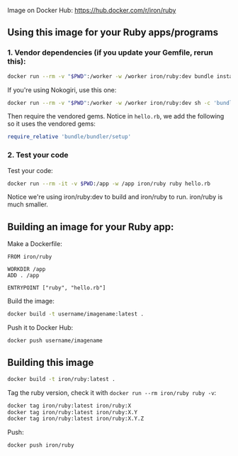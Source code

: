
Image on Docker Hub: https://hub.docker.com/r/iron/ruby

## Using this image for your Ruby apps/programs

### 1. Vendor dependencies (if you update your Gemfile, rerun this):

```sh
docker run --rm -v "$PWD":/worker -w /worker iron/ruby:dev bundle install --standalone --clean
```

If you're using Nokogiri, use this one:

```sh
docker run --rm -v "$PWD":/worker -w /worker iron/ruby:dev sh -c 'bundle config --local build.nokogiri --use-system-libraries && bundle install --standalone --clean'
```

Then require the vendored gems. Notice in `hello.rb`, we add the following so it uses the vendored gems:

```ruby
require_relative 'bundle/bundler/setup'
```

### 2. Test your code

Test your code:

```sh
docker run --rm -it -v $PWD:/app -w /app iron/ruby ruby hello.rb
```

Notice we're using iron/ruby:dev to build and iron/ruby to run. iron/ruby is much smaller.

## Building an image for your Ruby app:

Make a Dockerfile:

```
FROM iron/ruby

WORKDIR /app
ADD . /app

ENTRYPOINT ["ruby", "hello.rb"]
```

Build the image:

```sh
docker build -t username/imagename:latest .
```

Push it to Docker Hub:

```sh
docker push username/imagename
```


## Building this image

```sh
docker build -t iron/ruby:latest .
```

Tag the ruby version, check it with `docker run --rm iron/ruby ruby -v`:

```sh
docker tag iron/ruby:latest iron/ruby:X
docker tag iron/ruby:latest iron/ruby:X.Y
docker tag iron/ruby:latest iron/ruby:X.Y.Z
```

Push:

```sh
docker push iron/ruby
```
